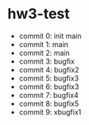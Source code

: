 # hw3-test
- commit 0: init main
- commit 1: main
- commit 2: main
- commit 3: bugfix
- commit 4: bugfix2
- commit 5: bugfix3
- commit 6: bugfix3
- commit 7: bugfix4
- commit 8: bugfix5
- commit 9: xbugfix1